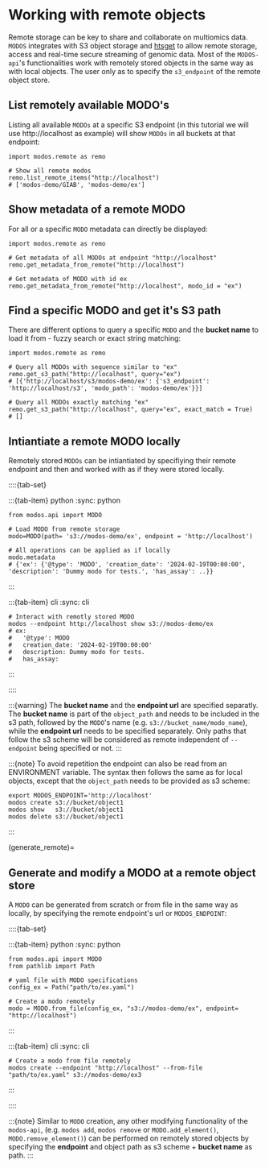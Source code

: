 # Working with remote objects

Remote storage can be key to share and collaborate on multiomics data. `MODOS` integrates with S3 object storage and <a href="https://academic.oup.com/bioinformatics/article/35/1/119/5040320" target="_blank">htsget</a> to allow remote storage, access and real-time secure streaming of genomic data.
Most of the `MODOS-api`'s functionalities work with remotely stored objects in the same way as with local objects. The user only as to specify the `s3_endpoint` of the remote object store.

## List remotely available MODO's
Listing all available `MODOs` at a specific S3 endpoint (in this tutorial we will use http://localhost as example) will show `MODOs` in all buckets at that endpoint:


```{code-block} python
import modos.remote as remo

# Show all remote modos
remo.list_remote_items("http://localhost")
# ['modos-demo/GIAB', 'modos-demo/ex']
```

## Show metadata of a remote MODO
For all or a specific `MODO` metadata can directly be displayed:

```{code-block} python
import modos.remote as remo

# Get metadata of all MODOs at endpoint "http://localhost"
remo.get_metadata_from_remote("http://localhost")

# Get metadata of MODO with id ex
remo.get_metadata_from_remote("http://localhost", modo_id = "ex")
```

## Find a specific MODO and get it's S3 path
There are different options to query a specific `MODO` and the __bucket name__ to load it from - fuzzy search or exact string matching:

```{code-block} python
import modos.remote as remo

# Query all MODOs with sequence similar to "ex"
remo.get_s3_path("http://localhost", query="ex")
# [{'http://localhost/s3/modos-demo/ex': {'s3_endpoint': 'http://localhost/s3', 'modo_path': 'modos-demo/ex'}}]

# Query all MODOs exactly matching "ex"
remo.get_s3_path("http://localhost", query="ex", exact_match = True)
# []
```

## Intiantiate a remote MODO locally

Remotely stored `MODOs` can be intiantiated by specifiying their remote endpoint and then and worked with as if they were stored locally.

::::{tab-set}

:::{tab-item} python
:sync: python
```{code-block} python
from modos.api import MODO

# Load MODO from remote storage
modo=MODO(path= 's3://modos-demo/ex', endpoint = 'http://localhost')

# All operations can be applied as if locally
modo.metadata
# {'ex': {'@type': 'MODO', 'creation_date': '2024-02-19T00:00:00', 'description': 'Dummy modo for tests.', 'has_assay': ..}}
```
:::

:::{tab-item} cli
:sync: cli
```{code-block} console
# Interact with remotly stored MODO
modos --endpoint http://localhost show s3://modos-demo/ex
# ex:
#   '@type': MODO
#   creation_date: '2024-02-19T00:00:00'
#   description: Dummy modo for tests.
#   has_assay:
```
:::

::::

:::{warning}
The __bucket name__ and the __endpoint url__ are specified separatly. The __bucket name__ is part of the `object_path` and needs to be included in the s3 path, followed by the `MODO`'s name (e.g. `s3://bucket_name/modo_name`), while the __endpoint url__ needs to be specified separately. Only paths that follow the s3 scheme will be considered as remote independent of `--endpoint` being specified or not.
:::

:::{note}
To avoid repetition the endpoint can also be read from an ENVIRONMENT variable. The syntax then follows the same as for local objects, except that the `object_path` needs to be provided as s3 scheme:

```{code-block} console
export MODOS_ENDPOINT='http://localhost'
modos create s3://bucket/object1
modos show   s3://bucket/object1
modos delete s3://bucket/object1
```
:::

(generate_remote)=
## Generate and modify a MODO at a remote object store

A `MODO` can be generated from scratch or from file in the same way as locally, by specifying the remote endpoint's url or `MODOS_ENDPOINT`:

::::{tab-set}

:::{tab-item} python
:sync: python
```{code-block} python
from modos.api import MODO
from pathlib import Path

# yaml file with MODO specifications
config_ex = Path("path/to/ex.yaml")

# Create a modo remotely
modo = MODO.from_file(config_ex, "s3://modos-demo/ex", endpoint= "http://localhost")
```
:::

:::{tab-item} cli
:sync: cli
```{code-block} console
# Create a modo from file remotely
modos create --endpoint "http://localhost" --from-file "path/to/ex.yaml" s3://modos-demo/ex3
```
:::

::::

:::{note}
Similar to `MODO` creation, any other modifying functionality of the `modos-api`, (e.g.  `modos add`, `modos remove` or `MODO.add_element()`, `MODO.remove_element()`) can be performed on remotely stored objects by specifying the __endpoint__ and object path as s3 scheme + __bucket name__ as path.
:::
